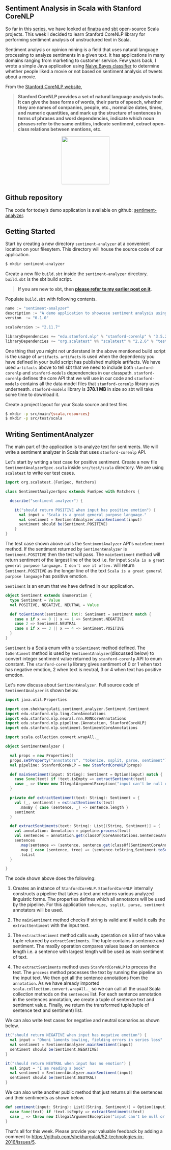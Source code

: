 Sentiment Analysis in Scala with Stanford CoreNLP
-----

So far in this [series](https://github.com/shekhargulati/52-technologies-in-2016), we have looked at [finatra](../01-finatra) and [sbt](../02-sbt) open-source Scala projects. This week I decided to learn Stanford CoreNLP library for performing sentiment analysis of unstructured text in Scala.

Sentiment analysis or opinion mining is a field that uses natural language processing to analyze sentiments in a given text. It has applications in many domains ranging from marketing to customer service. Few years back, I wrote a simple Java application using [Naive Bayes classifier](https://en.wikipedia.org/wiki/Naive_Bayes_classifier) to determine whether people liked a movie or not based on sentiment analysis of tweets about a movie.

From the [Stanford CoreNLP website](http://stanfordnlp.github.io/CoreNLP/),

> **Stanford CoreNLP provides a set of natural language analysis tools. It can give the base forms of words, their parts of speech, whether they are names of companies, people, etc., normalize dates, times, and numeric quantities, and mark up the structure of sentences in terms of phrases and word dependencies, indicate which noun phrases refer to the same entities, indicate sentiment, extract open-class relations between mentions, etc.**

<center><img src="https://avatars1.githubusercontent.com/u/3046006" width="150"></center>

## Github repository

The code for today’s demo application is available on github: [sentiment-analyzer](./sentiment-analyzer).

## Getting Started

Start by creating a new directory `sentiment-analyzer` at a convenient location on your filesytem. This directory will house the source code of our application.

```bash
$ mkdir sentiment-analyzer
```

Create a new file `build.sbt` inside the `sentiment-analyzer` directory. `build.sbt` is the sbt build script.
> **If you are new to sbt, then [please refer to my earlier post on it](../02-sbt/README.md).**

Populate `build.sbt` with following contents.

```scala
name := "sentiment-analyzer"
description := "A demo application to showcase sentiment analysis using Stanford CoreNLP and Scala"
version  := "0.1.0"

scalaVersion := "2.11.7"

libraryDependencies += "edu.stanford.nlp" % "stanford-corenlp" % "3.5.2" artifacts (Artifact("stanford-corenlp", "models"), Artifact("stanford-corenlp"))
libraryDependencies += "org.scalatest" %% "scalatest" % "2.2.6" % "test"
```

One thing that you might not understand in the above mentioned build script is the usage of `artifacts`. `artifacts` is used when the dependency you have defined in your build script has published multiple artifacts. We have used `artifacts` above to tell sbt that we need to include both `stanford-corenlp` and `stanford-models` dependencies in our classpath. `stanford-corenlp` defines the core API that we will use in our code and `stanford-models` contains all the data model files that `stanford-corenlp` library uses underneath. `stanford-models` library is **378.1 MB** in size so sbt will take some time to download it.

Create a project layout for your Scala source and test files.

```bash
$ mkdir -p src/main/{scala,resources}
$ mkdir -p src/test/scala
```

## Writing SentimentAnalyzer

The main part of the application is to analyze text for sentiments. We will write a sentiment analyzer in Scala that uses `stanford-corenlp` API.

Let's start by writing a test case for positive sentiment. Create a new file `SentimentAnalyzerSpec.scala` inside `src/test/scala` directory. We are using `scalatest` to write our test cases.

```scala
import org.scalatest.{FunSpec, Matchers}

class SentimentAnalyzerSpec extends FunSpec with Matchers {

  describe("sentiment analyzer") {

    it("should return POSITIVE when input has positive emotion") {
      val input = "Scala is a great general purpose language."
      val sentiment = SentimentAnalyzer.mainSentiment(input)
      sentiment should be(Sentiment.POSITIVE)
    }
}
```

The test case shown above calls the `SentimentAnalyzer` API's `mainSentiment` method. If the sentiment returned by `SentimentAnalyzer` is `Sentiment.POSITIVE` then the test will pass. The `mainSentiment` method will return sentiment of the largest line of the text i.e. for input `Scala is a great general purpose language. I don't use it often.` will return `Sentiment.POSITIVE` as the longer line of the text `Scala is a great general purpose language` has positive emotion.

`Sentiment` is an enum that we have defined in our application.

```scala
object Sentiment extends Enumeration {
  type Sentiment = Value
  val POSITIVE, NEGATIVE, NEUTRAL = Value

  def toSentiment(sentiment: Int): Sentiment = sentiment match {
    case x if x == 0 || x == 1 => Sentiment.NEGATIVE
    case 2 => Sentiment.NEUTRAL
    case x if x == 3 || x == 4 => Sentiment.POSITIVE
  }
}
```

`Sentiment` is a Scala enum with a `toSentiment` method defined. The `toSentiment` method is used by `SentimentAnalyzer`(discussed below) to convert integer sentiment value returned by `stanford-corenlp` API to enum constant. The `stanford-corenlp` library gives sentiment of 0 or 1 when text has negative emotion, 2 when text is neutral, 3 or 4 when text has positive emotion.

Let's now discuss about `SentimentAnalyzer`. Full source code of `SentimentAnalyzer` is shown below.

```scala
import java.util.Properties

import com.shekhargulati.sentiment_analyzer.Sentiment.Sentiment
import edu.stanford.nlp.ling.CoreAnnotations
import edu.stanford.nlp.neural.rnn.RNNCoreAnnotations
import edu.stanford.nlp.pipeline.{Annotation, StanfordCoreNLP}
import edu.stanford.nlp.sentiment.SentimentCoreAnnotations

import scala.collection.convert.wrapAll._

object SentimentAnalyzer {

  val props = new Properties()
  props.setProperty("annotators", "tokenize, ssplit, parse, sentiment")
  val pipeline: StanfordCoreNLP = new StanfordCoreNLP(props)

  def mainSentiment(input: String): Sentiment = Option(input) match {
    case Some(text) if !text.isEmpty => extractSentiment(text)
    case _ => throw new IllegalArgumentException("input can't be null or empty")
  }

  private def extractSentiment(text: String): Sentiment = {
    val (_, sentiment) = extractSentiments(text)
      .maxBy { case (sentence, _) => sentence.length }
    sentiment
  }

  def extractSentiments(text: String): List[(String, Sentiment)] = {
    val annotation: Annotation = pipeline.process(text)
    val sentences = annotation.get(classOf[CoreAnnotations.SentencesAnnotation])
    sentences
      .map(sentence => (sentence, sentence.get(classOf[SentimentCoreAnnotations.SentimentAnnotatedTree])))
      .map { case (sentence, tree) => (sentence.toString,Sentiment.toSentiment(RNNCoreAnnotations.getPredictedClass(tree))) }
      .toList
  }

}
```

The code shown above does the following:

1. Creates an instance of `StanfordCoreNLP`. `StanfordCoreNLP` internally constructs a pipeline that takes a text and returns various analyzed linguistic forms. The properties defines which all annotators will be used by the pipeline. For this application `tokenize, ssplit, parse, sentiment` annotators will be used.

2. The `mainSentiment` method checks if string is valid and if valid it calls the `extractSentiment` with the input text.

3. The `extractSentiment` method calls `maxBy` operation on a list of two value tuple returned by `extractSentiments`. The tuple contains a sentence and sentiment. The maxBy operation compares values based on sentence length i.e. a sentence with largest length will be used as main sentiment of text.

4. The `extractSentiments` method uses `StanfordCoreNLP` to process the text. The `process` method processes the text by running the pipeline on the input text. We then get all the sentence annotations from the `annotation`. As we have already imported `scala.collection.convert.wrapAll._` so we can call all the usual Scala collection methods on the `sentences` list. For each sentence annotation in the sentences annotation, we create a tuple of sentence text and sentiment value. Finally, we return the transformed tuple(tuple of sentence text and sentiment) list.

We can also write test cases for negative and neutral scenarios as shown below.

```scala
it("should return NEGATIVE when input has negative emotion") {
  val input = "Dhoni laments bowling, fielding errors in series loss"
  val sentiment = SentimentAnalyzer.mainSentiment(input)
  sentiment should be(Sentiment.NEGATIVE)
}

it("should return NEUTRAL when input has no emotion") {
  val input = "I am reading a book"
  val sentiment = SentimentAnalyzer.mainSentiment(input)
  sentiment should be(Sentiment.NEUTRAL)
}
```

We can also write another public method that just returns all the sentences and their sentiments as shown below.

```scala
def sentiment(input: String): List[(String, Sentiment)] = Option(input) match {
  case Some(text) if !text.isEmpty => extractSentiments(text)
  case _ => throw new IllegalArgumentException("input can't be null or empty")
}
```

That's all for this week. Please provide your valuable feedback by adding a comment to https://github.com/shekhargulati/52-technologies-in-2016/issues/5.
